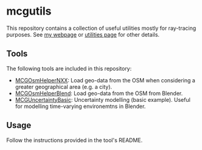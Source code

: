 # mcgutils

This repository contains a collection of useful utilities mostly for ray-tracing purposes. See [my webpage](https://www.artansalihu.com/) or [utilities page](https://mcg-deep-wrt.netlify.app/deep-wrt/utilities/) for other details.

## Tools

The following tools are included in this repository:

- [MCGOsmHelperNXX](mcgosmhelpernxx/): Load geo-data from the OSM when considering a greater geographical area (e.g. a city).
- [MCGOsmHelperBlend](mcgosmhelperblend/): Load geo-data from the OSM from Blender.
- [MCGUncertaintyBasic](mcguncertaintybasic/): Uncertainty modelling (basic example). Useful for modelling time-varying environemtns in Blender.

## Usage

Follow the instructions provided in the tool's README.

